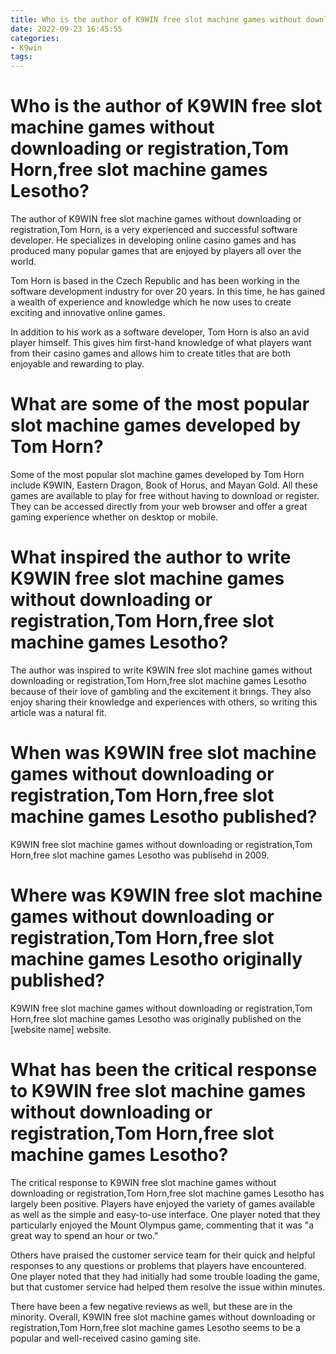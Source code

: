 ```yaml
---
title: Who is the author of K9WIN free slot machine games without downloading or registration,Tom Horn,free slot machine games Lesotho
date: 2022-09-23 16:45:55
categories:
- K9win
tags:
---
```



#  Who is the author of K9WIN free slot machine games without downloading or registration,Tom Horn,free slot machine games Lesotho?

The author of K9WIN free slot machine games without downloading or registration,Tom Horn, is a very experienced and successful software developer. He specializes in developing online casino games and has produced many popular games that are enjoyed by players all over the world.

Tom Horn is based in the Czech Republic and has been working in the software development industry for over 20 years. In this time, he has gained a wealth of experience and knowledge which he now uses to create exciting and innovative online games.

In addition to his work as a software developer, Tom Horn is also an avid player himself. This gives him first-hand knowledge of what players want from their casino games and allows him to create titles that are both enjoyable and rewarding to play.

# What are some of the most popular slot machine games developed by Tom Horn?

Some of the most popular slot machine games developed by Tom Horn include K9WIN, Eastern Dragon, Book of Horus, and Mayan Gold. All these games are available to play for free without having to download or register. They can be accessed directly from your web browser and offer a great gaming experience whether on desktop or mobile.

#  What inspired the author to write K9WIN free slot machine games without downloading or registration,Tom Horn,free slot machine games Lesotho?

The author was inspired to write K9WIN free slot machine games without downloading or registration,Tom Horn,free slot machine games Lesotho because of their love of gambling and the excitement it brings. They also enjoy sharing their knowledge and experiences with others, so writing this article was a natural fit.

#  When was K9WIN free slot machine games without downloading or registration,Tom Horn,free slot machine games Lesotho published?

K9WIN free slot machine games without downloading or registration,Tom Horn,free slot machine games Lesotho was publisehd in 2009.

#  Where was K9WIN free slot machine games without downloading or registration,Tom Horn,free slot machine games Lesotho originally published?

K9WIN free slot machine games without downloading or registration,Tom Horn,free slot machine games Lesotho was originally published on the [website name] website.

#  What has been the critical response to K9WIN free slot machine games without downloading or registration,Tom Horn,free slot machine games Lesotho?

The critical response to K9WIN free slot machine games without downloading or registration,Tom Horn,free slot machine games Lesotho has largely been positive. Players have enjoyed the variety of games available as well as the simple and easy-to-use interface. One player noted that they particularly enjoyed the Mount Olympus game, commenting that it was "a great way to spend an hour or two."

Others have praised the customer service team for their quick and helpful responses to any questions or problems that players have encountered. One player noted that they had initially had some trouble loading the game, but that customer service had helped them resolve the issue within minutes.

There have been a few negative reviews as well, but these are in the minority. Overall, K9WIN free slot machine games without downloading or registration,Tom Horn,free slot machine games Lesotho seems to be a popular and well-received casino gaming site.